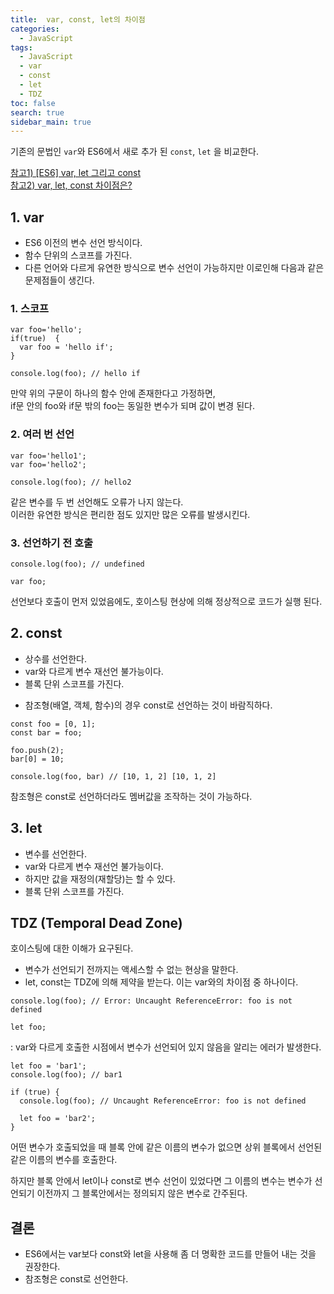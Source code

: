 ```yaml
---
title:  var, const, let의 차이점
categories: 
  - JavaScript
tags: 
  - JavaScript
  - var
  - const
  - let
  - TDZ
toc: false
search: true
sidebar_main: true
---
```


기존의 문법인 `var`와 ES6에서 새로 추가 된 `const`, `let` 을 비교한다.

[참고1) [ES6] var, let 그리고 const](http://blog.nekoromancer.kr/2016/01/26/es6-var-let-%EA%B7%B8%EB%A6%AC%EA%B3%A0-const/)  
[참고2) var, let, const 차이점은?](https://gist.github.com/LeoHeo/7c2a2a6dbcf80becaaa1e61e90091e5d)


## 1. var

* ES6 이전의 변수 선언 방식이다.
* 함수 단위의 스코프를 가진다.
* 다른 언어와 다르게 유연한 방식으로 변수 선언이 가능하지만 이로인해 다음과 같은 문제점들이 생긴다.

### 1. 스코프

```
var foo='hello';
if(true)  {
  var foo = 'hello if';
}

console.log(foo); // hello if
```

만약 위의 구문이 하나의 함수 안에 존재한다고 가정하면,  
if문 안의 foo와 if문 밖의 foo는 동일한 변수가 되며 값이 변경 된다.

### 2. 여러 번 선언

```
var foo='hello1';
var foo='hello2';

console.log(foo); // hello2
```

같은 변수를 두 번 선언해도 오류가 나지 않는다.  
이러한 유연한 방식은 편리한 점도 있지만 많은 오류를 발생시킨다.

### 3. 선언하기 전 호출

```
console.log(foo); // undefined
 
var foo;
```

선언보다 호출이 먼저 있었음에도, 호이스팅 현상에 의해  정상적으로 코드가 실행 된다.


## 2. const

* 상수를 선언한다.
* var와 다르게 변수 재선언 불가능이다.
* 블록 단위 스코프를 가진다.

- 참조형(배열, 객체, 함수)의 경우 const로 선언하는 것이 바람직하다.

```
const foo = [0, 1];
const bar = foo;
 
foo.push(2);
bar[0] = 10;
 
console.log(foo, bar) // [10, 1, 2] [10, 1, 2]
```
참조형은 const로 선언하더라도 멤버값을 조작하는 것이 가능하다.


## 3. let

* 변수를 선언한다.
* var와 다르게 변수 재선언 불가능이다.
* 하지만 값을 재정의(재할당)는 할 수 있다.
* 블록 단위 스코프를 가진다.


## TDZ (Temporal Dead Zone)
호이스팅에 대한 이해가 요구된다.

* 변수가 선언되기 전까지는 액세스할 수 없는 현상을 말한다.
* let, const는 TDZ에 의해 제약을 받는다. 이는 var와의 차이점 중 하나이다.

 ```
 console.log(foo); // Error: Uncaught ReferenceError: foo is not defined
 
let foo;
``` 

: var와 다르게 호출한 시점에서 변수가 선언되어 있지 않음을 알리는 에러가 발생한다.

```
let foo = 'bar1';
console.log(foo); // bar1
 
if (true) {
  console.log(foo); // Uncaught ReferenceError: foo is not defined
 
  let foo = 'bar2';
}
```
어떤 변수가 호출되었을 때 블록 안에 같은 이름의 변수가 없으면 상위 블록에서 선언된 같은 이름의 변수를 호출한다.

하지만 블록 안에서 let이나 const로 변수 선언이 있었다면 그 이름의 변수는 변수가 선언되기 이전까지 그 블록안에서는 정의되지 않은 변수로 간주된다.


## 결론

* ES6에서는 var보다 const와 let을 사용해 좀 더 명확한 코드를 만들어 내는 것을 권장한다.
* 참조형은 const로 선언한다.
